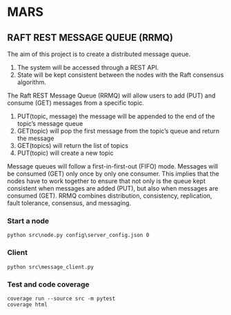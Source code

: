 # MARS

## RAFT REST MESSAGE QUEUE (RRMQ)
The aim of this project is to create a distributed message queue.
1. The system will be accessed through a REST API.
2. State will be kept consistent between the nodes with the Raft consensus
algorithm.

The Raft REST Message Queue (RRMQ) will allow users to add (PUT) and
consume (GET) messages from a specific topic.
1. PUT(topic, message) the message will be appended to the end of the
topic’s message queue
2. GET(topic) will pop the first message from the topic’s queue and return
the message
3. GET(topics) will return the list of topics
4. PUT(topic) will create a new topic

Message queues will follow a first-in-first-out (FIFO) mode.
Messages will be consumed (GET) only once by only one consumer. This implies
that the nodes have to work together to ensure that not only is the queue
kept consistent when messages are added (PUT), but also when messages are
consumed (GET).
RRMQ combines distribution,
consistency, replication, fault tolerance, consensus, and messaging. 

### Start a node
    python src\node.py config\server_config.json 0
    
### Client 
    python src\message_client.py 
    
### Test and code coverage
    coverage run --source src -m pytest
    coverage html

